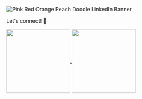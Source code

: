 ![Pink Red Orange Peach Doodle LinkedIn Banner](https://github.com/user-attachments/assets/63bd9ef2-02b1-4276-9538-585b53e9bd50)



Let's connect! :wave:




<a href="https://github.com/anuraghazra/github-readme-stats">
  <img height=170 align="center" src="https://github-readme-stats.vercel.app/api?username=ayseeyalciner&show_icons=true&theme=jolly&rank_icon=github&hide=prs,issues" />
</a>
<a href="https://github.com/anuraghazra/convoychat">
  <img height=170 align="center" src="https://github-readme-stats.vercel.app/api/top-langs/?username=ayseeyalciner&layout=compact&langs_count=8&card_width=200" />
</a>
